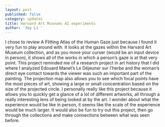 ```yaml
---
layout: post
published: false
category: updates
title: Harvard Art Museums AI experiments
author: 'Joy Li '
---
```

I chose to review A Flitting Atlas of the Human Gaze just because I found it very fun to play around with. It looks at the gazes within the Harvard Art Museum collection, and as you move your curser (would be an input device in person), it shows all of the works in which a person’s gaze is at that very point. This project reminded me of a research project in art history that I did where I analyzed Edouard Manet’s Le Déjeuner sur l'herbe and the woman’s direct eye contact towards the viewer was such an important part of the painting. The projection map also allows you to see which focal points have the most pieces of art, showing a large or small concentration based on the size of the projected circle. I personally really like this project because it allows you to quickly get a glance of a lot of different artworks, all through a really interesting lens of being looked at by the art. I wonder about what the experience would be like in person, it seems like the scale of the experience would be much larger. It would also be fun to try out this project, then go through the collections and make connections between what was seen before.
